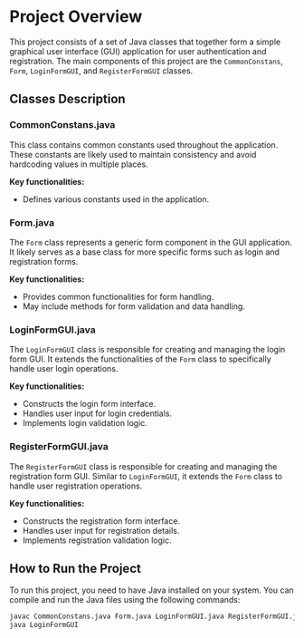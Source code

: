 # Project Overview

This project consists of a set of Java classes that together form a simple graphical user interface (GUI) application for user authentication and registration. The main components of this project are the `CommonConstans`, `Form`, `LoginFormGUI`, and `RegisterFormGUI` classes.

## Classes Description

### CommonConstans.java
This class contains common constants used throughout the application. These constants are likely used to maintain consistency and avoid hardcoding values in multiple places.

**Key functionalities:**
- Defines various constants used in the application.

### Form.java
The `Form` class represents a generic form component in the GUI application. It likely serves as a base class for more specific forms such as login and registration forms.

**Key functionalities:**
- Provides common functionalities for form handling.
- May include methods for form validation and data handling.

### LoginFormGUI.java
The `LoginFormGUI` class is responsible for creating and managing the login form GUI. It extends the functionalities of the `Form` class to specifically handle user login operations.

**Key functionalities:**
- Constructs the login form interface.
- Handles user input for login credentials.
- Implements login validation logic.

### RegisterFormGUI.java
The `RegisterFormGUI` class is responsible for creating and managing the registration form GUI. Similar to `LoginFormGUI`, it extends the `Form` class to handle user registration operations.

**Key functionalities:**
- Constructs the registration form interface.
- Handles user input for registration details.
- Implements registration validation logic.

## How to Run the Project

To run this project, you need to have Java installed on your system. You can compile and run the Java files using the following commands:

```sh
javac CommonConstans.java Form.java LoginFormGUI.java RegisterFormGUI.java
java LoginFormGUI
